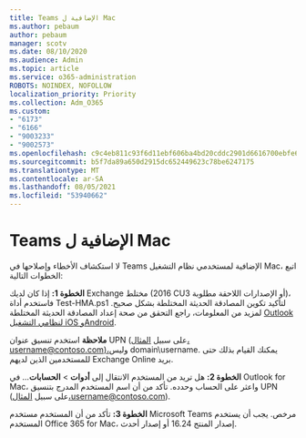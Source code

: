 ```yaml
---
title: Teams الإضافية ل Mac
ms.author: pebaum
author: pebaum
manager: scotv
ms.date: 08/10/2020
ms.audience: Admin
ms.topic: article
ms.service: o365-administration
ROBOTS: NOINDEX, NOFOLLOW
localization_priority: Priority
ms.collection: Adm_O365
ms.custom:
- "6173"
- "6166"
- "9003233"
- "9002573"
ms.openlocfilehash: c9c4eb811c93f6d11ebf606ba4bd20cddc2901d6616700ebfe6ef597dd8dc006
ms.sourcegitcommit: b5f7da89a650d2915dc652449623c78be6247175
ms.translationtype: MT
ms.contentlocale: ar-SA
ms.lasthandoff: 08/05/2021
ms.locfileid: "53940662"
---
```

# <a name="teams-add-in-for-mac"></a>Teams الإضافية ل Mac

لا استكشاف الأخطاء وإصلاحها في Teams الإضافية لمستخدمي نظام التشغيل Mac، اتبع الخطوات التالية:

**الخطوة 1:** إذا كان لديك Exchange مختلط (2016 CU3 أو الإصدارات اللاحقة مطلوبة)، فاستخدم أداة Test-HMA.ps1 لتأكيد تكوين المصادقة الحديثة المختلطة بشكل صحيح. لمزيد من المعلومات، راجع التحقق من صحة إعداد المصادقة الحديثة المختلطة [Outlook لنظامي التشغيل iOS وAndroid](https://aka.ms/TestHMAEAS).  

**ملاحظة** استخدم تنسيق عنوان UPN (على سبيل [المثال، username@contoso.com)،](mailto:username@contoso.com)وليس domain\username. يمكنك القيام بذلك حتى للمستخدمين الذين لديهم Exchange Online بريد.

**الخطوة 2:** هل تريد من المستخدم الانتقال إلى **أدوات**  >  **الحسابات**... في Outlook for Mac، واعثر على الحساب وحدده. تأكد من أن اسم المستخدم المدرج بتنسيق UPN (على سبيل [المثال،](mailto:username@contoso.com)username@contoso.com).

**الخطوة 3:** تأكد من أن المستخدم مستخدم Microsoft Teams مرخص. يجب أن يستخدم المستخدم Office 365 for Mac، إصدار المنتج 16.24 أو إصدار أحدث.